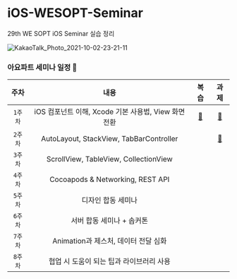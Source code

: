 # iOS-WESOPT-Seminar
29th WE SOPT iOS Seminar 실습 정리

![KakaoTalk_Photo_2021-10-02-23-21-11](https://user-images.githubusercontent.com/81313960/135721224-c3add1c1-7e7b-4e64-8892-1879a5427d71.png)




### 아요파트 세미나 일정 🔮

| 주차 | 내용 | 복습 | 과제 |
|:------:|:------:|:------:|:------:|
|`1주차`| iOS 컴포넌트 이해, Xcode 기본 사용법, View 화면 전환|[🧸](https://www.notion.so/9a5751f8eaa942eea7fbe8b5662705e9?v=cfe7d0af0ab24103b930d27188b6a761)|[📝](https://github.com/Suyeon9911/iOS-WESOPT-Seminar/blob/main/29th-Assignment/29th-Assignment-Youtube/README/README-1Week.md)|
|`2주차`| AutoLayout, StackView, TabBarController | |[📝](https://github.com/29th-WE-SOPT-iOS-Part/KimSuYeon/blob/feature/week2-assignment/29th-Assignment/29th-Assignment-Youtube/README/README-2week.md)|
|`3주차`| ScrollView, TableView, CollectionView | | |
|`4주차`| Cocoapods & Networking, REST API | | |
|`5주차`| 디자인 합동 세미나 | | |
|`6주차`| 서버 합동 세미나 + 솝커톤 | | |
|`7주차`| Animation과 제스처, 데이터 전달 심화 | | |
|`8주차`| 협업 시 도움이 되는 팁과 라이브러리 사용 | | |
